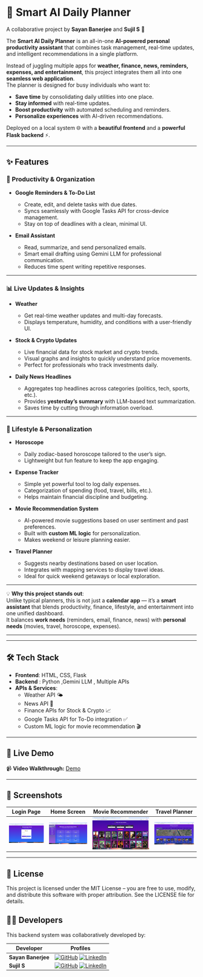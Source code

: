 # 🌟 Smart AI Daily Planner  

A collaborative project by **Sayan Banerjee** and **Sujil S** 🚀  

The **Smart AI Daily Planner** is an all-in-one **AI-powered personal productivity assistant** that combines task management, real-time updates, and intelligent recommendations in a single platform.  

Instead of juggling multiple apps for **weather, finance, news, reminders, expenses, and entertainment**, this project integrates them all into one **seamless web application**.  
The planner is designed for busy individuals who want to:  
- **Save time** by consolidating daily utilities into one place.  
- **Stay informed** with real-time updates.  
- **Boost productivity** with automated scheduling and reminders.  
- **Personalize experiences** with AI-driven recommendations.  

Deployed on a local system 🌐 with a **beautiful frontend** and a **powerful Flask backend** ⚡.  

---

## ✨ Features  

### 📅 Productivity & Organization  
- **Google Reminders & To-Do List**  
  - Create, edit, and delete tasks with due dates.  
  - Syncs seamlessly with Google Tasks API for cross-device management.  
  - Stay on top of deadlines with a clean, minimal UI.  

- **Email Assistant**  
  - Read, summarize, and send personalized emails.  
  - Smart email drafting using Gemini LLM for professional communication.  
  - Reduces time spent writing repetitive responses.  

---

### 📊 Live Updates & Insights  
- **Weather**  
  - Get real-time weather updates and multi-day forecasts.  
  - Displays temperature, humidity, and conditions with a user-friendly UI.  

- **Stock & Crypto Updates**  
  - Live financial data for stock market and crypto trends.  
  - Visual graphs and insights to quickly understand price movements.  
  - Perfect for professionals who track investments daily.  

- **Daily News Headlines**  
  - Aggregates top headlines across categories (politics, tech, sports, etc.).  
  - Provides **yesterday’s summary** with LLM-based text summarization.  
  - Saves time by cutting through information overload.  

---

### 🔮 Lifestyle & Personalization  
- **Horoscope**  
  - Daily zodiac-based horoscope tailored to the user’s sign.  
  - Lightweight but fun feature to keep the app engaging.  

- **Expense Tracker**  
  - Simple yet powerful tool to log daily expenses.  
  - Categorization of spending (food, travel, bills, etc.).  
  - Helps maintain financial discipline and budgeting.  

- **Movie Recommendation System**  
  - AI-powered movie suggestions based on user sentiment and past preferences.  
  - Built with **custom ML logic** for personalization.  
  - Makes weekend or leisure planning easier.  

- **Travel Planner**  
  - Suggests nearby destinations based on user location.  
  - Integrates with mapping services to display travel ideas.  
  - Ideal for quick weekend getaways or local exploration.  

---

💡 **Why this project stands out**:  
Unlike typical planners, this is not just a **calendar app** — it’s a **smart assistant** that blends productivity, finance, lifestyle, and entertainment into one unified dashboard.  
It balances **work needs** (reminders, email, finance, news) with **personal needs** (movies, travel, horoscope, expenses).  

---


---

## 🛠️ Tech Stack  

- **Frontend**: HTML, CSS, Flask  
- **Backend** : Python ,Gemini LLM , Multiple APIs 
- **APIs & Services**:  
  - Weather API 🌤️  
  - News API 📰  
  - Finance APIs for Stock & Crypto 📈  
  - Google Tasks API for To-Do integration ✅  
  - Custom ML logic for movie recommendation 🎬  

---

## 🚀 Live Demo  

📹 **Video Walkthrough:** [Demo](https://drive.google.com/file/d/1cXeE-yiACutR84K9yrXqRja6Cml2YNmj/view?usp=sharing)
  

---

## 📸 Screenshots  

| Login Page | Home Screen | Movie Recommender | Travel Planner |
|------------|-------------|-------------------|----------------|
| ![Login](assets/login.png) | ![Home](assets/home.png) | ![Movies](assets/movies.png) | ![Travel](assets/travel.png) |



---

## 📜 License

This project is licensed under the MIT License – you are free to use, modify, and distribute this software with proper attribution.
See the LICENSE
 file for details.



  ## 👨‍💻 Developers  

This backend system was collaboratively developed by:  

| Developer | Profiles |
|-----------|----------|
| **Sayan Banerjee** | [![GitHub](https://img.shields.io/badge/GitHub-181717?style=for-the-badge&logo=github&logoColor=white)](https://github.com/Sayan-ML) [![LinkedIn](https://img.shields.io/badge/LinkedIn-0A66C2?style=for-the-badge&logo=linkedin&logoColor=white)](https://www.linkedin.com/in/sayan-banerjee-0222a4214/) |
| **Sujil S** | [![GitHub](https://img.shields.io/badge/GitHub-181717?style=for-the-badge&logo=github&logoColor=white)](https://github.com/Error-Makes-Clever) [![LinkedIn](https://img.shields.io/badge/LinkedIn-0A66C2?style=for-the-badge&logo=linkedin&logoColor=white)](https://www.linkedin.com/in/sujil-s/)





